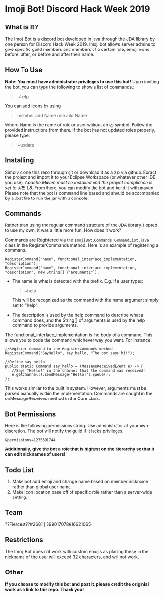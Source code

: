 # Imoji Bot! Discord Hack Week 2019

## What is It?
The Imoji Bot is a discord bot developed in java through the JDA library by one person for Discord Hack Week 2019. Imoji bot allows server admins to give specific guild members and members of a certain role, emoji icons before, after, or before and after their name. 

## How To Use
**Note: You must have administrator privileges to use this bot!**
Upon inviting the bot, you can type the following to show a list of commands.: 

> ~help

 You can add icons by using

> member add Name
> role add Name

Where Name is the name of role or user without an @ symbol. Follow the provided instructions from there.
If the bot has not updated roles properly, please type:

> ~update

## Installing
Simply clone this repo through git or download it as a zip via github. Exract the project and import it to your Eclipse Workspace (or whatever other IDE you use). 
*Apache Maven must be installed and the project compliance is set to JRE 1.8.*
From there, you can modify the bot and build it with maven. Please note that the bot is command line based and should be accompanied by a .bat file to run the jar with a console.

## Commands
Rather than using the regular command structure of the JDA library, I opted to use my own, it was a little more fun. How does it work?

Commands are Registered via the `ImojiBot.Commands.CommandList.java` class in the RegisterCommands method. Here is an example of registering a command.

    RegisterCommand("name", functional_interface_implementation, "description");	
    RegisterCommand("name", functional_interface_implementation, "description", new String[] {"argument1"});

 - The name is what is detected with the prefix. E.g. if a user types:
   > ~help
   
   This will be recognized as the command with the name argument simply
   set to "help".
 - The description is used by the help command to describe what a
   command does, and the String[] of arguments is used by the help
   command to provide arguments.

The functional_interface_implementation is the body of a command. This allows you to code the command whichever way you want. For instance: 

    //Register Command in the RegisterCommands method
    RegisterCommand("SayHello", say_hello, "The bot says hi!");
    
    //Define say_hello
    public static Command say_hello = (MessageReceivedEvent e) -> {
	   //Says "Hello!" in the channel that the command was received!
	   e.getChannel().sendMessage("Hello!").queue();
    };
    
This works similar to the built in system. However, arguments must be parsed manually within the implementation. Commands are caught in the onMessageReceived method in the Core class.

## Bot Permissions
Here is the following permissions string. Use administrator at your own discretion. The bot will notify the guild  if it lacks privileges.

    &permissions=1275591744

**Additionally, give the bot a role that is highest on the hierarchy so that it can edit nicknames of users!**
## Todo List

 1. Make bot add emoji and change name based on member nickname rather than global user name.
 2. Make icon location base off of specific role rather than a server-wide setting.

## Team
??Fiercest??#2681 | 399017078616621065

## Restrictions
The Imoji Bot does not work with custom emojis as placing these in the nickname of the user will exceed 32 characters, and will not work.

## Other
**If you choose to modify this bot and post it, please credit the originial work as a link to this repo. Thank you!**